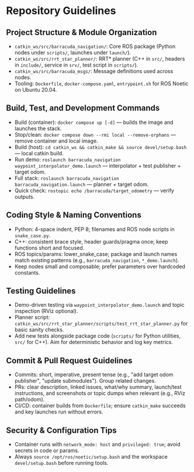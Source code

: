 # Repository Guidelines

## Project Structure & Module Organization
- `catkin_ws/src/barracuda_navigation/`: Core ROS package (Python nodes under `scripts/`, launches under `launch/`).
- `catkin_ws/src/rrt_star_planner/`: RRT* planner (C++ in `src/`, headers in `include/`, service in `srv/`, test script in `scripts/`).
- `catkin_ws/src/barracuda_msgs/`: Message definitions used across nodes.
- Tooling: `Dockerfile`, `docker-compose.yaml`, `entrypoint.sh` for ROS Noetic on Ubuntu 20.04.

## Build, Test, and Development Commands
- Build (container): `docker compose up [-d]` — builds the image and launches the stack.
- Stop/clean: `docker compose down --rmi local --remove-orphans` — remove container and local image.
- Build (host): `cd catkin_ws && catkin_make && source devel/setup.bash` — local catkin build.
- Run demo: `roslaunch barracuda_navigation waypoint_interpolator_demo.launch` — interpolator + test publisher + target odom.
- Full stack: `roslaunch barracuda_navigation barracuda_navigation.launch` — planner + target odom.
- Quick check: `rostopic echo /barracuda/target_odometry` — verify outputs.

## Coding Style & Naming Conventions
- Python: 4-space indent, PEP 8; filenames and ROS node scripts in `snake_case.py`.
- C++: consistent brace style, header guards/pragma once; keep functions short and focused.
- ROS topics/params: lower_snake_case; package and launch names match existing patterns (e.g., `barracuda_navigation`, `*_demo.launch`).
- Keep nodes small and composable; prefer parameters over hardcoded constants.

## Testing Guidelines
- Demo-driven testing via `waypoint_interpolator_demo.launch` and topic inspection (RViz optional).
- Planner script: `catkin_ws/src/rrt_star_planner/scripts/test_rrt_star_planner.py` for basic sanity checks.
- Add new tests alongside package code (`scripts/` for Python utilities, `src/` for C++). Aim for deterministic behavior and log key metrics.

## Commit & Pull Request Guidelines
- Commits: short, imperative, present tense (e.g., "add target odom publisher", "update submodules"). Group related changes.
- PRs: clear description, linked issues, what/why summary, launch/test instructions, and screenshots or topic dumps when relevant (e.g., RViz path/odom).
- CI/CD: container builds from `Dockerfile`; ensure `catkin_make` succeeds and key launches run without errors.

## Security & Configuration Tips
- Container runs with `network_mode: host` and `privileged: true`; avoid secrets in code or params.
- Always `source /opt/ros/noetic/setup.bash` and the workspace `devel/setup.bash` before running tools.
